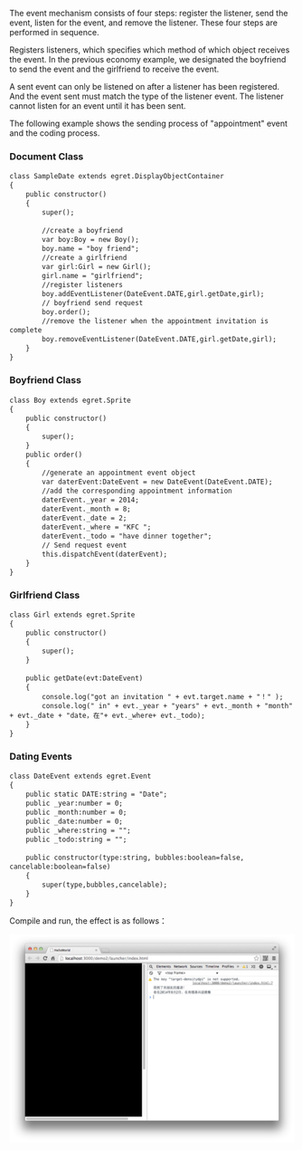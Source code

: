 The event mechanism consists of four steps: register the listener, send the event, listen for the event, and remove the listener. These four steps are performed in sequence.

Registers listeners, which specifies which method of which object receives the event. In the previous economy example, we designated the boyfriend to send the event and the girlfriend to receive the event.

A sent event can only be listened on after a listener has been registered. And the event sent must match the type of the listener event. The listener cannot listen for an event until it has been sent.

The following example shows the sending process of "appointment" event and the coding process.

###  Document Class

```
class SampleDate extends egret.DisplayObjectContainer
{
    public constructor()
    {
        super();

        //create a boyfriend
        var boy:Boy = new Boy();
        boy.name = "boy friend";
        //create a girlfriend
        var girl:Girl = new Girl();
        girl.name = "girlfriend";
        //register listeners
        boy.addEventListener(DateEvent.DATE,girl.getDate,girl);
        // boyfriend send request
        boy.order();
        //remove the listener when the appointment invitation is complete
        boy.removeEventListener(DateEvent.DATE,girl.getDate,girl);
    }
}
```

### Boyfriend Class

```
class Boy extends egret.Sprite
{
    public constructor()
    {
        super();
    }
    public order()
    {
        //generate an appointment event object
        var daterEvent:DateEvent = new DateEvent(DateEvent.DATE);
        //add the corresponding appointment information
        daterEvent._year = 2014;
        daterEvent._month = 8;
        daterEvent._date = 2;
        daterEvent._where = "KFC ";
        daterEvent._todo = "have dinner together";
        // Send request event
        this.dispatchEvent(daterEvent);
    }
}
```

### Girlfriend Class

```
class Girl extends egret.Sprite
{
    public constructor()
    {
        super();
    }

    public getDate(evt:DateEvent)
    {
        console.log("got an invitation " + evt.target.name + "！" );
        console.log(" in" + evt._year + "years" + evt._month + "month" + evt._date + "date，在"+ evt._where+ evt._todo);
    }
}
```

### Dating Events

```
class DateEvent extends egret.Event
{
    public static DATE:string = "Date";
    public _year:number = 0;
    public _month:number = 0;
    public _date:number = 0;
    public _where:string = "";
    public _todo:string = "";

    public constructor(type:string, bubbles:boolean=false, cancelable:boolean=false)
    {
        super(type,bubbles,cancelable);
    }
}
```

Compile and run, the effect is as follows：

![](566143f9ec1bc.png)

